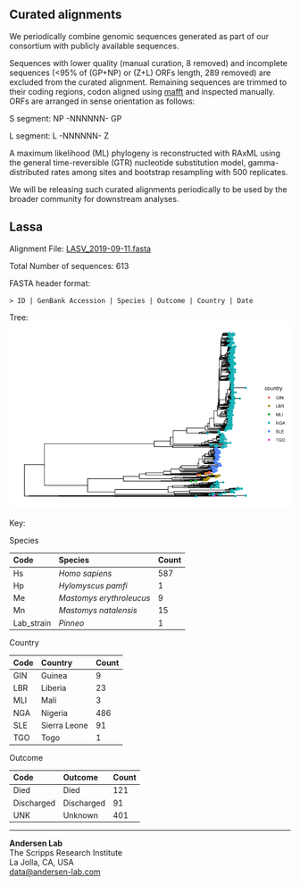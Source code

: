 ## Curated alignments

We periodically combine genomic sequences generated as part of our consortium with publicly available sequences. 

Sequences with lower quality (manual curation, 8 removed) and incomplete sequences (<95% of (GP+NP) or (Z+L) ORFs length, 289 removed) are excluded from the curated alignment. Remaining sequences are trimmed to their coding regions, codon aligned using [mafft](https://mafft.cbrc.jp/alignment/software/tips0.html) and inspected manually. ORFs are arranged in sense orientation as follows:

S segment: NP -NNNNNN- GP

L segment: L -NNNNNN- Z

A maximum likelihood (ML) phylogeny is reconstructed with RAxML using the general time-reversible (GTR) nucleotide substitution model, gamma-distributed rates among sites and bootstrap resampling with 500 replicates.

We will be releasing such curated alignments periodically to be used by the broader community for downstream analyses.

## Lassa

Alignment File: [LASV_2019-09-11.fasta](https://github.com/cvisb/curated-alignments/blob/master/lassa/LASV_NP-GP_2019-09-11.fasta)

Total Number of sequences: 613

FASTA header format:
```
> ID | GenBank Accession | Species | Outcome | Country | Date
```
Tree: ![LASV_NP-GP_2019-09-11.png](https://github.com/cvisb/curated-alignments/blob/master/lassa/LASV_NP-GP_2019-09-11.png)

Key:

Species

| Code | Species | Count |
|:---|:---|:---|
| Hs | *Homo sapiens* | 587 |
| Hp | *Hylomyscus pamfi* | 1 |
| Me | *Mastomys erythroleucus* | 9 |
| Mn | *Mastomys natalensis* | 15 |
| Lab_strain | *Pinneo* | 1 |

Country

| Code | Country | Count |
|:--|:--|:--|
|GIN | Guinea | 9 |
| LBR | Liberia | 23 |
| MLI | Mali | 3 |
| NGA | Nigeria | 486 |
| SLE | Sierra Leone | 91 |
| TGO | Togo | 1 |

Outcome

|Code | Outcome | Count |
|:-- |:-- |:-- |
| Died | Died | 121 |
| Discharged | Discharged | 91 |
| UNK | Unknown | 401 |

---
**Andersen Lab**  
The Scripps Research Institute  
La Jolla, CA, USA  
[data@andersen-lab.com](mailto:data@andersen-lab.com)
